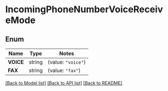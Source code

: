 # IncomingPhoneNumberVoiceReceiveMode

## Enum
Name | Type | Notes
------------ | ------------- | -------------
**VOICE** | string | (value: `"voice"`)
**FAX** | string | (value: `"fax"`)


[[Back to Model list]](../README.md#documentation-for-models) [[Back to API list]](../README.md#documentation-for-api-endpoints) [[Back to README]](../README.md)


